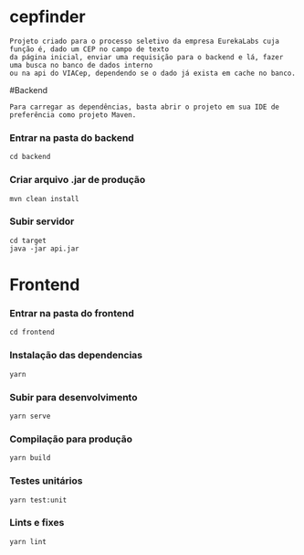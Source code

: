 # cepfinder

```
Projeto criado para o processo seletivo da empresa EurekaLabs cuja função é, dado um CEP no campo de texto 
da página inicial, enviar uma requisição para o backend e lá, fazer uma busca no banco de dados interno 
ou na api do VIACep, dependendo se o dado já exista em cache no banco.
```

#Backend

``` 
Para carregar as dependências, basta abrir o projeto em sua IDE de preferência como projeto Maven.
```

### Entrar na pasta do backend
``` 
cd backend
```

### Criar arquivo .jar de produção
``` 
mvn clean install
``` 

### Subir servidor
``` 
cd target 
java -jar api.jar
```

# Frontend

### Entrar na pasta do frontend
```
cd frontend
```

### Instalação das dependencias
```
yarn
```

### Subir para desenvolvimento
```
yarn serve
```

### Compilação para produção
```
yarn build
```

### Testes unitários
```
yarn test:unit
```

### Lints e fixes
```
yarn lint
```
